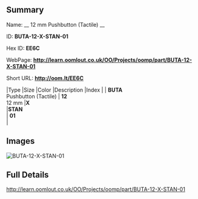 

## Summary
 
Name: __ 12 mm Pushbutton (Tactile) __

ID: __BUTA-12-X-STAN-01__

Hex ID: __EE6C__

WebPage: __http://learn.oomlout.co.uk/OO/Projects/oomp/part/BUTA-12-X-STAN-01__

Short URL: __http://oom.lt/EE6C__


|Type   |Size   |Color   |Description   |Index   |
| __BUTA__ <br>Pushbutton (Tactile)  | __12__<br>12 mm   |__X__<br>    |__STAN__<br>    | __01__<br>  |


## Images
![BUTA-12-X-STAN-01](http://oomlout.com/oomp-gen/parts/BUTA-12-X-STAN-01/BUTA-12-X-STAN-01_420.jpg)

## Full Details

 http://learn.oomlout.co.uk/OO/Projects/oomp/part/BUTA-12-X-STAN-01

